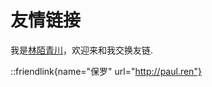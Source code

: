 # 友情链接
我是[林陌青川]('https://github.com/LinMoQC')，欢迎来和我交换友链.

::friendlink{name="保罗" url="http://paul.ren"}
